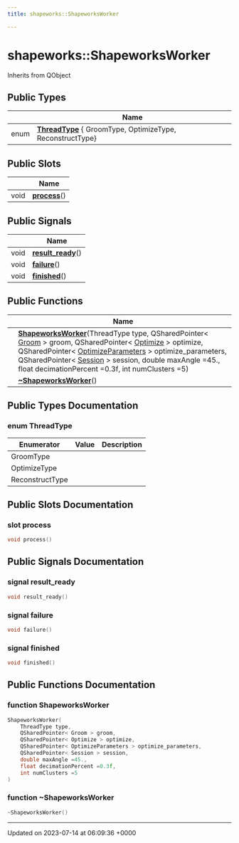 ```yaml
---
title: shapeworks::ShapeworksWorker

---
```


# shapeworks::ShapeworksWorker





Inherits from QObject

## Public Types

|                | Name           |
| -------------- | -------------- |
| enum| **[ThreadType](../Classes/classshapeworks_1_1ShapeworksWorker.md#enum-threadtype)** { GroomType, OptimizeType, ReconstructType} |

## Public Slots

|                | Name           |
| -------------- | -------------- |
| void | **[process](../Classes/classshapeworks_1_1ShapeworksWorker.md#slot-process)**() |

## Public Signals

|                | Name           |
| -------------- | -------------- |
| void | **[result_ready](../Classes/classshapeworks_1_1ShapeworksWorker.md#signal-result-ready)**() |
| void | **[failure](../Classes/classshapeworks_1_1ShapeworksWorker.md#signal-failure)**() |
| void | **[finished](../Classes/classshapeworks_1_1ShapeworksWorker.md#signal-finished)**() |

## Public Functions

|                | Name           |
| -------------- | -------------- |
| | **[ShapeworksWorker](../Classes/classshapeworks_1_1ShapeworksWorker.md#function-shapeworksworker)**(ThreadType type, QSharedPointer< [Groom](../Classes/classshapeworks_1_1Groom.md) > groom, QSharedPointer< [Optimize](../Classes/classshapeworks_1_1Optimize.md) > optimize, QSharedPointer< [OptimizeParameters](../Classes/classshapeworks_1_1OptimizeParameters.md) > optimize_parameters, QSharedPointer< [Session](../Classes/classshapeworks_1_1Session.md) > session, double maxAngle =45., float decimationPercent =0.3f, int numClusters =5) |
| | **[~ShapeworksWorker](../Classes/classshapeworks_1_1ShapeworksWorker.md#function-~shapeworksworker)**() |

## Public Types Documentation

### enum ThreadType

| Enumerator | Value | Description |
| ---------- | ----- | ----------- |
| GroomType | |   |
| OptimizeType | |   |
| ReconstructType | |   |




## Public Slots Documentation

### slot process

```cpp
void process()
```


## Public Signals Documentation

### signal result_ready

```cpp
void result_ready()
```


### signal failure

```cpp
void failure()
```


### signal finished

```cpp
void finished()
```


## Public Functions Documentation

### function ShapeworksWorker

```cpp
ShapeworksWorker(
    ThreadType type,
    QSharedPointer< Groom > groom,
    QSharedPointer< Optimize > optimize,
    QSharedPointer< OptimizeParameters > optimize_parameters,
    QSharedPointer< Session > session,
    double maxAngle =45.,
    float decimationPercent =0.3f,
    int numClusters =5
)
```


### function ~ShapeworksWorker

```cpp
~ShapeworksWorker()
```


-------------------------------

Updated on 2023-07-14 at 06:09:36 +0000